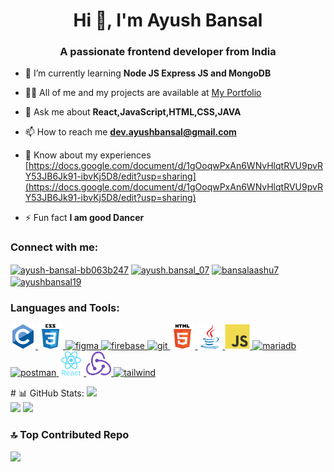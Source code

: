<h1 align="center">Hi 👋, I'm Ayush Bansal</h1>
<h3 align="center">A passionate frontend developer from India</h3>

- 🌱 I’m currently learning **Node JS Express JS and MongoDB**

- 👨‍💻 All of me and my projects are available at [My Portfolio](https://ayush-portfolio-six.vercel.app/)

- 💬 Ask me about **React,JavaScript,HTML,CSS,JAVA**

- 📫 How to reach me **dev.ayushbansal@gmail.com**

- 📄 Know about my experiences [https://docs.google.com/document/d/1gOoqwPxAn6WNvHlqtRVU9pvRY53JB6Jk91-ibvKj5D8/edit?usp=sharing](https://docs.google.com/document/d/1gOoqwPxAn6WNvHlqtRVU9pvRY53JB6Jk91-ibvKj5D8/edit?usp=sharing)

- ⚡ Fun fact **I am good Dancer**

<h3 align="left">Connect with me:</h3>
<p align="left">
<a href="https://linkedin.com/in/ayush-bansal-bb063b247" target="blank"><img align="center" src="https://raw.githubusercontent.com/rahuldkjain/github-profile-readme-generator/master/src/images/icons/Social/linked-in-alt.svg" alt="ayush-bansal-bb063b247" height="30" width="40" /></a>
<a href="https://instagram.com/ayush.bansal_07" target="blank"><img align="center" src="https://raw.githubusercontent.com/rahuldkjain/github-profile-readme-generator/master/src/images/icons/Social/instagram.svg" alt="ayush.bansal_07" height="30" width="40" /></a>
<a href="https://www.hackerrank.com/bansalaashu7" target="blank"><img align="center" src="https://raw.githubusercontent.com/rahuldkjain/github-profile-readme-generator/master/src/images/icons/Social/hackerrank.svg" alt="bansalaashu7" height="30" width="40" /></a>
<a href="https://www.leetcode.com/ayushbansal19" target="blank"><img align="center" src="https://raw.githubusercontent.com/rahuldkjain/github-profile-readme-generator/master/src/images/icons/Social/leet-code.svg" alt="ayushbansal19" height="30" width="40" /></a>
</p>

<h3 align="left">Languages and Tools:</h3>
<p align="left"> <a href="https://www.cprogramming.com/" target="_blank" rel="noreferrer"> <img src="https://raw.githubusercontent.com/devicons/devicon/master/icons/c/c-original.svg" alt="c" width="40" height="40"/> </a> <a href="https://www.w3schools.com/css/" target="_blank" rel="noreferrer"> <img src="https://raw.githubusercontent.com/devicons/devicon/master/icons/css3/css3-original-wordmark.svg" alt="css3" width="40" height="40"/> </a> <a href="https://www.figma.com/" target="_blank" rel="noreferrer"> <img src="https://www.vectorlogo.zone/logos/figma/figma-icon.svg" alt="figma" width="40" height="40"/> </a> <a href="https://firebase.google.com/" target="_blank" rel="noreferrer"> <img src="https://www.vectorlogo.zone/logos/firebase/firebase-icon.svg" alt="firebase" width="40" height="40"/> </a> <a href="https://git-scm.com/" target="_blank" rel="noreferrer"> <img src="https://www.vectorlogo.zone/logos/git-scm/git-scm-icon.svg" alt="git" width="40" height="40"/> </a> <a href="https://www.w3.org/html/" target="_blank" rel="noreferrer"> <img src="https://raw.githubusercontent.com/devicons/devicon/master/icons/html5/html5-original-wordmark.svg" alt="html5" width="40" height="40"/> </a> <a href="https://www.java.com" target="_blank" rel="noreferrer"> <img src="https://raw.githubusercontent.com/devicons/devicon/master/icons/java/java-original.svg" alt="java" width="40" height="40"/> </a> <a href="https://developer.mozilla.org/en-US/docs/Web/JavaScript" target="_blank" rel="noreferrer"> <img src="https://raw.githubusercontent.com/devicons/devicon/master/icons/javascript/javascript-original.svg" alt="javascript" width="40" height="40"/> </a> <a href="https://mariadb.org/" target="_blank" rel="noreferrer"> <img src="https://www.vectorlogo.zone/logos/mariadb/mariadb-icon.svg" alt="mariadb" width="40" height="40"/> </a>  <a href="https://postman.com" target="_blank" rel="noreferrer"> <img src="https://www.vectorlogo.zone/logos/getpostman/getpostman-icon.svg" alt="postman" width="40" height="40"/> </a> <a href="https://reactjs.org/" target="_blank" rel="noreferrer"> <img src="https://raw.githubusercontent.com/devicons/devicon/master/icons/react/react-original-wordmark.svg" alt="react" width="40" height="40"/> </a> <a href="https://redux.js.org" target="_blank" rel="noreferrer"> <img src="https://raw.githubusercontent.com/devicons/devicon/master/icons/redux/redux-original.svg" alt="redux" width="40" height="40"/> </a> <a href="https://tailwindcss.com/" target="_blank" rel="noreferrer"> <img src="https://www.vectorlogo.zone/logos/tailwindcss/tailwindcss-icon.svg" alt="tailwind" width="40" height="40"/> </a> </p>
# 📊 GitHub Stats:
<img src="https://github-readme-stats.vercel.app/api?username=Ayush19bansal&theme=light&hide_border=false&include_all_commits=false&count_private=false"/><br/>
<img src="https://github-readme-streak-stats.herokuapp.com/?user=Ayush19bansal&theme=light&hide_border=false"/>
<img src="https://github-readme-stats.vercel.app/api/top-langs/?username=Ayush19bansal&theme=light&hide_border=false&include_all_commits=false&count_private=false&layout=compact" />
<br/>

### 🔝 Top Contributed Repo
<img src="https://github-contributor-stats.vercel.app/api?username=Ayush19bansal&limit=5&theme=light&combine_all_yearly_contributions=true" />


